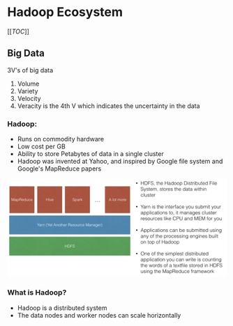 # Hadoop Ecosystem

[[_TOC_]]

## Big Data
3V's of big data
1. Volume
2. Variety
3. Velocity
4. Veracity is the 4th V which indicates the uncertainty in the data

### Hadoop:
- Runs on commodity hardware
- Low cost per GB
- Ability to store Petabytes of data in a single cluster
- Hadoop was invented at Yahoo, and inspired by Google file system and Google's MapReduce papers

![Hadoop Ecosystem](https://github.com/prashantfb65/spark-project/blob/implementation_zero/images/hdp_eco.png?raw=true)

### What is Hadoop?
- Hadoop is a distributed system
- The data nodes and worker nodes can scale horizontally

